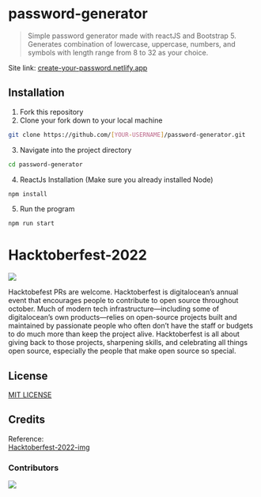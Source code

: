 # password-generator 
> Simple password generator made with reactJS and Bootstrap 5. Generates combination of lowercase, uppercase, numbers, and symbols with length range from 8 to 32 as your choice.

Site link: [create-your-password.netlify.app](https://create-your-password.netlify.app)

## Installation
1. Fork this repository
2. Clone your fork down to your local machine
```sh
git clone https://github.com/[YOUR-USERNAME]/password-generator.git
```
3. Navigate into the project directory
```sh
cd password-generator
```
4. ReactJs Installation (Make sure you already installed Node)
```sh
npm install
```
5. Run the program
```sh
npm run start
```

# Hacktoberfest-2022
<img src = "https://github.com/shubham9672/Hacktoberfest2022/blob/main/img/hacktober.png"/>
<p class="text-justify"> Hacktobefest PRs are welcome. Hacktoberfest is digitalocean’s annual event that encourages people to contribute to open source throughout october. Much of modern tech infrastructure—including some of digitalocean’s own products—relies on open-source projects built and maintained by passionate people who often don’t have the staff or budgets to do much more than keep the project alive. Hacktoberfest is all about giving back to those projects, sharpening skills, and celebrating all things open source, especially the people that make open source so special. </p>


<!-- Uncomment this if you already have CONTRIBUTING.MD
## Contribute-Guidelines
If you want to contribute please read the guidelines in [CONTRIBUTING.MD](INSERT-YOUR-CONTRIBUTING.MD-LINK)
-->

<!-- Uncomment this if you already have CODE_OF_CONDUCT.MD
## Code-Of-Conduct
[CODE_OF_CONDUCT.MD](INSERT-YOUR-CODE_OF_CONDUCT.MD-LINK)
-->

## License
[MIT LICENSE](LICENSE)

## Credits
Reference: </br>
[Hacktoberfest-2022-img](https://github.com/shubham9672/Hacktoberfest2022)

### Contributors 
<a href = "https://github.com/ashwin3005/password-generator/graphs/contributors">
  <img src = "https://contrib.rocks/image?repo=ashwin3005/password-generator"/>
</a>
